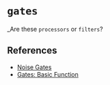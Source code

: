 # `gates`

_Are these `processors` or `filters`?


## References

- [Noise Gates](https://en.wikipedia.org/wiki/Noise_gate)
- [Gates: Basic Function](https://www.youtube.com/watch?v=JssZuTQ8edA)
